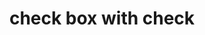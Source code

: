 ---
layout: symbols
title: check box with check
emoji: check_box_with_check
permalink: ☑.html
image: assets/img/3moji/check_box_with_check.png
---